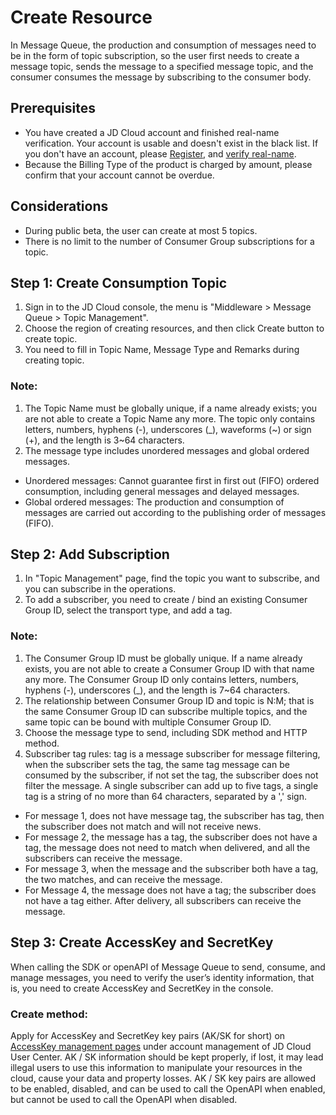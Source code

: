 # Create Resource
In Message Queue, the production and consumption of messages need to be in the form of topic subscription, so the user first needs to create a message topic, sends the message to a specified message topic, and the consumer consumes the message by subscribing to the consumer body.

## Prerequisites
- You have created a JD Cloud account and finished real-name verification. Your account is usable and doesn't exist in the black list. If you don't have an account, please [Register](https://accounts.jdcloud.com/p/regPage?source=jdcloud&ReturnUrl=%2f%2fuc.jdcloud.com%2fpassport%2fcomplete%3freturnUrl%3dhttp%3A%2F%2Fuc.jdcloud.com%2Fredirect%2FloginRouter%3FreturnUrl%3Dhttps%253A%252F%252Fwww.jdcloud.com%252Fhelp%252Fdetail%252F734%252FisCatalog%252F1), and [verify real-name](https://uc.jdcloud.com/account/certify).
- Because the Billing Type of the product is charged by amount, please confirm that your account cannot be overdue.

## Considerations
- During public beta, the user can create at most 5 topics.
- There is no limit to the number of Consumer Group subscriptions for a topic.

## Step 1: Create Consumption Topic

1. Sign in to the JD Cloud console, the menu is "Middleware > Message Queue > Topic Management".
2. Choose the region of creating resources, and then click Create button to create topic.
3. You need to fill in Topic Name, Message Type and Remarks during creating topic.

### Note:

1. The Topic Name must be globally unique, if a name already exists; you are not able to create a Topic Name any more. The topic only contains letters, numbers, hyphens (-), underscores (_), waveforms (~) or sign (+), and the length is 3~64 characters.
2. The message type includes unordered messages and global ordered messages.

- Unordered messages: Cannot guarantee first in first out (FIFO) ordered consumption, including general messages and delayed messages.
- Global ordered messages: The production and consumption of messages are carried out according to the publishing order of messages (FIFO).

## Step 2: Add Subscription

1. In "Topic Management" page, find the topic you want to subscribe, and you can subscribe in the operations.
2. To add a subscriber, you need to create / bind an existing Consumer Group ID, select the transport type, and add a tag.

### Note:

1. The Consumer Group ID must be globally unique. If a name already exists, you are not able to create a Consumer Group ID with that name any more. The Consumer Group ID only contains letters, numbers, hyphens (-), underscores (_), and the length is 7~64 characters.
2. The relationship between Consumer Group ID and topic is N:M; that is the same Consumer Group ID can subscribe multiple topics, and the same topic can be bound with multiple Consumer Group ID.
3. Choose the message type to send, including SDK method and HTTP method.
4. Subscriber tag rules: tag is a message subscriber for message filtering, when the subscriber sets the tag, the same tag message can be consumed by the subscriber, if not set the tag, the subscriber does not filter the message. A single subscriber can add up to five tags, a single tag is a string of no more than 64 characters, separated by a ',' sign.
- For message 1, does not have message tag, the subscriber has tag, then the subscriber does not match and will not receive news.
- For message 2, the message has a tag, the subscriber does not have a tag, the message does not need to match when delivered, and all the subscribers can receive the message.
- For message 3, when the message and the subscriber both have a tag, the two matches, and can receive the message.
- For Message 4, the message does not have a tag; the subscriber does not have a tag either. After delivery, all subscribers can receive the message.

## Step 3: Create AccessKey and SecretKey
When calling the SDK or openAPI of Message Queue to send, consume, and manage messages, you need to verify the user’s identity information, that is, you need to create AccessKey and SecretKey in the console.
### Create method:
Apply for AccessKey and SecretKey key pairs (AK/SK for short) on [AccessKey management pages](https://uc.jdcloud.com/account/accesskey) under account management of JD Cloud User Center.
AK / SK information should be kept properly, if lost, it may lead illegal users to use this information to manipulate your resources in the cloud, cause your data and property losses. AK / SK key pairs are allowed to be enabled, disabled, and can be used to call the OpenAPI when enabled, but cannot be used to call the OpenAPI when disabled.
